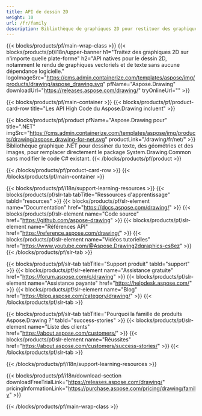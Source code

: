 ```yaml
---
title: API de dessin 2D
weight: 10
url: /fr/family
description: Bibliothèque de graphiques 2D pour restituer des graphiques vectoriels, afficher du texte et enregistrer les résultats de dessin dans des formats de fichiers graphiques couramment utilisés
---
```


{{< blocks/products/pf/main-wrap-class >}}
{{< blocks/products/pf/i18n/upper-banner h1="Traitez des graphiques 2D sur n'importe quelle plate-forme" h2="API natives pour le dessin 2D, notamment le rendu de graphiques vectoriels et de texte sans aucune dépendance logicielle." logoImageSrc="https://cms.admin.containerize.com/templates/aspose/img/products/drawing/aspose_drawing.svg" pfName="Aspose.Drawing" downloadUrl="https://releases.aspose.com/drawing/" tryOnlineUrl="" >}}

{{< blocks/products/pf/main-container >}}
{{< blocks/products/pf/product-card-row title="Les API High Code du Aspose.Drawing incluent" >}}

{{< blocks/products/pf/product pfName="Aspose.Drawing pour" title=".NET" imgSrc="https://cms.admin.containerize.com/templates/aspose/img/products/drawing/aspose_drawing-for-net.svg" productLink="/drawing/fr/net/" >}}
Bibliothèque graphique .NET pour dessiner du texte, des géométries et des images, pour remplacer directement le package System.Drawing.Common sans modifier le code C# existant.
{{< /blocks/products/pf/product >}}

{{< /blocks/products/pf/product-card-row >}}
{{< /blocks/products/pf/main-container >}}

{{< blocks/products/pf/i18n/support-learning-resources >}}
{{< blocks/products/pf/slr-tab tabTitle="Ressources d'apprentissage" tabId="resources" >}}
{{< blocks/products/pf/slr-element name="Documentation" href="https://docs.aspose.com/drawing/" >}}
{{< blocks/products/pf/slr-element name="Code source" href="https://github.com/aspose-drawing" >}}
{{< blocks/products/pf/slr-element name="Références API" href="https://reference.aspose.com/drawing/" >}}
{{< blocks/products/pf/slr-element name="Vidéos tutorielles" href="https://www.youtube.com/@Aspose.Drawing2dgraphics-cs8ez" >}}
{{< /blocks/products/pf/slr-tab >}}

{{< blocks/products/pf/slr-tab tabTitle="Support produit" tabId="support" >}}
{{< blocks/products/pf/slr-element name="Assistance gratuite" href="https://forum.aspose.com/c/drawing" >}}
{{< blocks/products/pf/slr-element name="Assistance payante" href="https://helpdesk.aspose.com/" >}}
{{< blocks/products/pf/slr-element name="Blog" href="https://blog.aspose.com/category/drawing/" >}}
{{< /blocks/products/pf/slr-tab >}}

{{< blocks/products/pf/slr-tab tabTitle="Pourquoi la famille de produits Aspose.Drawing ?" tabId="success-stories" >}}
{{< blocks/products/pf/slr-element name="Liste des clients" href="https://about.aspose.com/customers/" >}}
{{< blocks/products/pf/slr-element name="Réussites" href="https://about.aspose.com/customers/success-stories/" >}}
{{< /blocks/products/pf/slr-tab >}}

{{< /blocks/products/pf/i18n/support-learning-resources >}}

{{< blocks/products/pf/i18n/download-section downloadFreeTrialLink="https://releases.aspose.com/drawing/" pricingInformationLink="https://purchase.aspose.com/pricing/drawing/family" >}}

{{< /blocks/products/pf/main-wrap-class >}}

